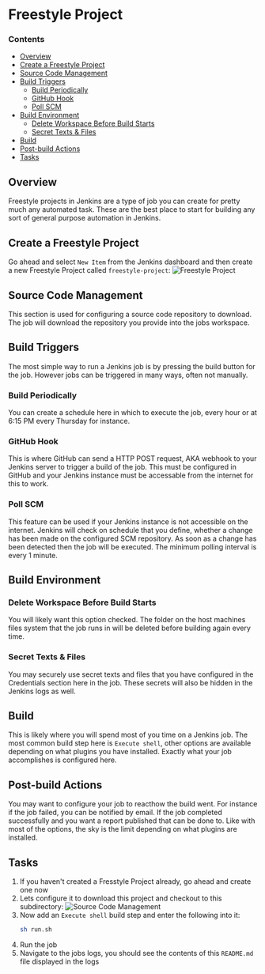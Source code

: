 # Freestyle Project
<!--TOC_START-->
### Contents
- [Overview](#overview)
- [Create a Freestyle Project](#create-a-freestyle-project)
- [Source Code Management](#source-code-management)
- [Build Triggers](#build-triggers)
	- [Build Periodically](#build-periodically)
	- [GitHub Hook](#github-hook)
	- [Poll SCM](#poll-scm)
- [Build Environment](#build-environment)
	- [Delete Workspace Before Build Starts](#delete-workspace-before-build-starts)
	- [Secret Texts & Files](#secret-texts--files)
- [Build](#build)
- [Post-build Actions](#postbuild-actions)
- [Tasks](#tasks)

<!--TOC_END-->
## Overview
Freestyle projects in Jenkins are a type of job you can create for pretty much any automated task.
These are the best place to start for building any sort of general purpose automation in Jenkins.
## Create a Freestyle Project
Go ahead and select `New Item` from the Jenkins dashboard and then create a new Freestyle Project called `freestyle-project`:
![Freestyle Project](https://i.imgur.com/qGGXAKX.png)
## Source Code Management
This section is used for configuring a source code repository to download.
The job will download the repository you provide into the jobs workspace.
## Build Triggers
The most simple way to run a Jenkins job is by pressing the build button for the job.
However jobs can be triggered in many ways, often not manually.
### Build Periodically
You can create a schedule here in which to execute the job, every hour or at 6:15 PM every Thursday for instance.
### GitHub Hook
This is where GitHub can send a HTTP POST request, AKA webhook to your Jenkins server to trigger a build of the job.
This must be configured in GitHub and your Jenkins instance must be accessable from the internet for this to work.
### Poll SCM
This feature can be used if your Jenkins instance is not accessible on the internet.
Jenkins will check on schedule that you define, whether a change has been made on the configured SCM repository.
As soon as a change has been detected then the job will be executed.
The minimum polling interval is every 1 minute.
## Build Environment
### Delete Workspace Before Build Starts
You will likely want this option checked.
The folder on the host machines files system that the job runs in will be deleted before building again every time.
### Secret Texts & Files
You may securely use secret texts and files that you have configured in the Credentials section here in the job.
These secrets will also be hidden in the Jenkins logs as well.
## Build
This is likely where you will spend most of you time on a Jenkins job.
The most common build step here is `Execute shell`, other options are available depending on what plugins you have installed.
Exactly what your job accomplishes is configured here.
## Post-build Actions
You may want to configure your job to reacthow the build went.
For instance if the job failed, you can be notified by email.
If the job completed successfully and you want a report published that can be done to.
Like with most of the options, the sky is the limit depending on what plugins are installed.
## Tasks
1. If you haven't created a Fresstyle Project already, go ahead and create one now
2. Lets configure it to download this project and checkout to this subdirectory:
    ![Source Code Management](https://i.imgur.com/6itMbjh.png)
3. Now add an `Execute shell` build step and enter the following into it:
    ```bash
    sh run.sh
    ```
4. Run the job
5. Navigate to the jobs logs, you should see the contents of this `README.md` file displayed in the logs

